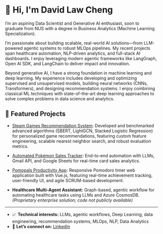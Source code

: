# 👋 Hi, I'm David Law Cheng

I’m an aspiring Data Scientist and Generative AI enthusiast, soon to graduate from NUS with a degree in Business Analytics (Machine Learning Specialization).

I’m passionate about building scalable, real-world AI solutions—from LLM-powered agentic systems to robust MLOps pipelines. My recent projects span healthcare automation, NLP-driven analytics, and full-stack AI dashboards. I enjoy leveraging modern agentic frameworks like LangGraph, Open AI SDK, and LangChain to deliver impact and innovation.

Beyond generative AI, I have a strong foundation in machine learning and deep learning. My experience includes developing and optimizing supervised and unsupervised models, building neural networks (CNNs, Transformers), and designing recommendation systems. I enjoy combining classical ML techniques with state-of-the-art deep learning approaches to solve complex problems in data science and analytics.

## 🌟 Featured Projects

- [Steam Games Recommendation System](https://github.com/dlawc/steam-games-recommender): Developed and benchmarked advanced algorithms (SBERT, LightGCN, Stacked Logistic Regression) for personalized game recommendations, featuring custom feature engineering, scalable nearest neighbor search, and robust evaluation metrics.

- [Automated Pokémon Sales Tracker](https://github.com/dlawc/pokemon-sales-tracker): End-to-end automation with LLMs, Gmail API, and Google Sheets for real-time card sales analytics.


- [Pomopals Productivity App](https://github.com/dlawc/pomopals): Responsive Pomodoro timer web application built with Vue.js, featuring real-time achievement tracking, user-friendly UI, and agile SCRUM-based development.

- **Healthcare Multi-Agent Assistant:** Graph-based, agentic workflow for automating healthcare tasks using LLMs and Azure CosmosDB. *(Proprietary enterprise solution; code not publicly available)*


---

- 📈 **Technical interests:** LLMs, agentic workflows, Deep Learning, data engineering, recommendation systems, MLOps, NLP, Data Analytics
- 🤝 **Let’s connect on:** [LinkedIn](https://www.linkedin.com/in/david-law-cheng/)

